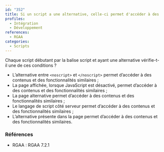 ```yaml
---
id: "352"
title: Si un script a une alternative, celle-ci permet d'accéder à des contenus et des fonctionnalité équivalentes à la version avec javascript.
profiles:
  - Intégration
  - Développement
references:
  - RGAA
categories:
  - Scripts
---
```


Chaque script débutant par la balise script et ayant une alternative vérifie-t-il une de ces conditions ?

* L’alternative entre `<noscript>` et `</noscript>` permet d’accéder à des contenus et des fonctionnalités similaires ;
* La page affichée, lorsque JavaScript est désactivé, permet d’accéder à des contenus et des fonctionnalités similaires ;
* La page alternative permet d’accéder à des contenus et des fonctionnalités similaires ;
* Le langage de script côté serveur permet d’accéder à des contenus et des fonctionnalités similaires ;
* L’alternative présente dans la page permet d’accéder à des contenus et des fonctionnalités similaires.

### Références

*   RGAA : RGAA 7.2.1

